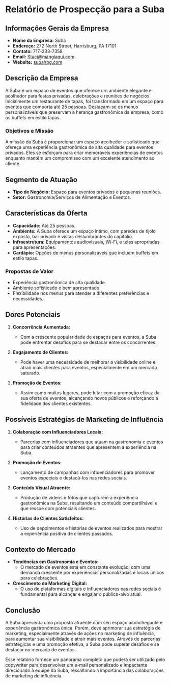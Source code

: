 # Relatório de Prospecção para a Suba

## Informações Gerais da Empresa
- **Nome da Empresa:** Suba
- **Endereço:** 272 North Street, Harrisburg, PA 17101
- **Contato:** 717-233-7358
- **Email:** Staci@mangiaqui.com
- **Website:** [subahbg.com](http://www.subahbg.com/)

## Descrição da Empresa
A Suba é um espaço de eventos que oferece um ambiente elegante e acolhedor para festas privadas, celebrações e reuniões de negócios. Inicialmente um restaurante de tapas, foi transformado em um espaço para eventos que comporta até 25 pessoas. Destacam-se os menus personalizáveis que preservam a herança gastronômica da empresa, como os buffets em estilo tapas.

### Objetivos e Missão
A missão da Suba é proporcionar um espaço acolhedor e sofisticado que ofereça uma experiência gastronômica de alta qualidade para eventos privados. Eles se esforçam para criar memoráveis experiências de eventos enquanto mantêm um compromisso com um excelente atendimento ao cliente.

## Segmento de Atuação
- **Tipo de Negócio:** Espaço para eventos privados e pequenas reuniões.
- **Setor:** Gastronomia/Serviços de Alimentação e Eventos.

## Características da Oferta
- **Capacidade:** Até 25 pessoas.
- **Ambiente:** A Suba oferece um espaço íntimo, com paredes de tijolo exposto, bar privado e vistas deslumbrantes do capitólio.
- **Infraestrutura:** Equipamentos audiovisuais, Wi-Fi, e telas apropriadas para apresentações.
- **Cardápio:** Opções de menus personalizáveis que incluem buffets em estilo tapas.

### Propostas de Valor
- Experiência gastronômica de alta qualidade.
- Ambiente sofisticado e bem apresentado.
- Flexibilidade nos menus para atender a diferentes preferências e necessidades.

## Dores Potenciais
1. **Concorrência Aumentada:**
   - Com a crescente popularidade de espaços para eventos, a Suba pode enfrentar desafios para se destacar entre os concorrentes.

2. **Engajamento de Clientes:**
   - Pode haver uma necessidade de melhorar a visibilidade online e atrair mais clientes para eventos, especialmente em um mercado saturado.

3. **Promoção de Eventos:**
   - Assim como muitos lugares, pode lutar com a promoção eficaz da sua oferta de eventos, alcançando novos públicos e reforçando a fidelidade dos clientes existentes.

## Possíveis Estratégias de Marketing de Influência
1. **Colaboração com Influenciadores Locais:**
   - Parcerias com influenciadores que atuam na gastronomia e eventos para criar conteúdos atraentes que apresentem a experiência na Suba.

2. **Promoção de Eventos:**
   - Lançamento de campanhas com influenciadores para promover eventos especiais e destacá-los nas redes sociais.

3. **Conteúdo Visual Atraente:**
   - Produção de vídeos e fotos que capturem a experiência gastronômica na Suba, resultando em conteúdo compartilhável e que ressoe com potenciais clientes.

4. **Histórias de Clientes Satisfeitos:**
   - Uso de depoimentos e histórias de eventos realizados para mostrar a experiência positiva de clientes passados.

## Contexto do Mercado
- **Tendências em Gastronomia e Eventos:**
  - O mercado de eventos está em constante evolução, com uma demanda crescente por experiências personalizadas e locais únicos para celebrações.
- **Crescimento do Marketing Digital:**
  - O uso de plataformas digitais e influenciadores nas redes sociais é fundamental para alcançar e engajar o público-alvo atual.

## Conclusão
A Suba apresenta uma proposta atraente com seu espaço aconchegante e experiência gastronômica única. Porém, deve aprimorar sua estratégia de marketing, especialmente através de ações no marketing de influência, para aumentar sua visibilidade e atrair mais eventos. Através de parcerias estratégicas e uma promoção efetiva, a Suba pode superar desafios e se destacar no mercado de eventos. 

Esse relatório fornece um panorama completo que poderá ser utilizado pelo copywriter para desenvolver um e-mail personalizado e impactante direcionado à equipe da Suba, ressaltando a importância das colaborações de marketing de influência.